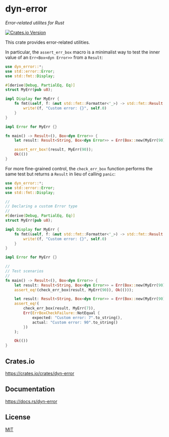 # dyn-error

_Error-related utilites for Rust_

[![Crates.io Version](https://img.shields.io/crates/v/dyn-error?style=for-the-badge&logo=rust&color=forestgreen)](https://crates.io/crates/dyn-error)

This crate provides error-related utilities.

In particular, the `assert_err_box` macro is a minimalist way to test the inner value of an `Err<Box<dyn Error>>` from a `Result`:

```rust
use dyn_error::*;
use std::error::Error;
use std::fmt::Display;

#[derive(Debug, PartialEq, Eq)]
struct MyErr(pub u8);

impl Display for MyErr {
    fn fmt(&self, f: &mut std::fmt::Formatter<'_>) -> std::fmt::Result {
        write!(f, "Custom error: {}", self.0)
    }
}

impl Error for MyErr {}

fn main() -> Result<(), Box<dyn Error>> {
    let result: Result<String, Box<dyn Error>> = Err(Box::new(MyErr(90)));

    assert_err_box!(result, MyErr(90));
    Ok(())
}
```

For more fine-grained control, the `check_err_box` function performs the same test but returns a `Result` in lieu of calling `panic`:

```rust
use dyn_error::*;
use std::error::Error;
use std::fmt::Display;

//
// Declaring a custom Error type
//
#[derive(Debug, PartialEq, Eq)]
struct MyErr(pub u8);

impl Display for MyErr {
    fn fmt(&self, f: &mut std::fmt::Formatter<'_>) -> std::fmt::Result {
        write!(f, "Custom error: {}", self.0)
    }
}

impl Error for MyErr {}

//
// Test scenarios
//
fn main() -> Result<(), Box<dyn Error>> {
    let result: Result<String, Box<dyn Error>> = Err(Box::new(MyErr(90)));
    assert_eq!(check_err_box(result, MyErr(90)), Ok(()));

    let result: Result<String, Box<dyn Error>> = Err(Box::new(MyErr(90)));
    assert_eq!(
        check_err_box(result, MyErr(7)),
        Err(ErrBoxCheckFailure::NotEqual {
            expected: "Custom error: 7".to_string(),
            actual: "Custom error: 90".to_string()
        })
    );

    Ok(())
}
```

## Crates.io

https://crates.io/crates/dyn-error

## Documentation

https://docs.rs/dyn-error

## License

[MIT](LICENSE)
